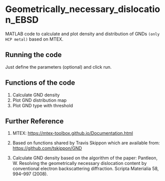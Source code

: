 # Geometrically_necessary_dislocation_EBSD

MATLAB code to calculate and plot density and distribution of GNDs `(only HCP metal)` based on MTEX.


Running the code
-----------------------------------------------------------------------------------------
Just define the parameters (optional) and click run.


Functions of the code
-----------------------------------------------------------------------------------------
1. Calculate GND density
2. Plot GND distribution map
3. Plot GND type with threshold


Further Reference
-----------------------------------------------------------------------------------------
1. MTEX: https://mtex-toolbox.github.io/Documentation.html

2. Based on functions shared by Travis Skippon which are available from: https://github.com/tskippon/GND

3. Calculate GND density based on the algorithm of the paper:
 Pantleon, W. Resolving the geometrically necessary dislocation content by conventional electron backscattering diffraction. Scripta Materialia 58, 994–997 (2008).


